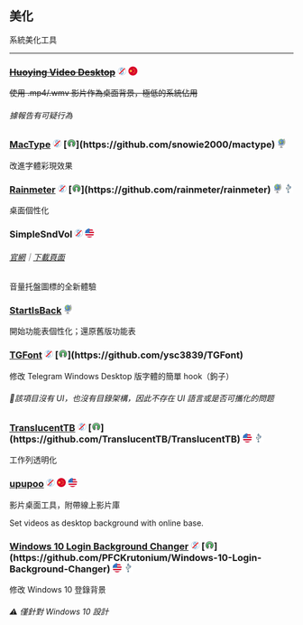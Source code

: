 ## 美化

系統美化工具

---

### [~~Huoying Video Desktop~~](http://huoying666.com/) ![](../assets/free.png) ![](../assets/china.png)

~~使用 .mp4/.wmv 影片作為桌面背景，極低的系統佔用~~

###### 據報告有可疑行為

### [MacType](http://www.mactype.net/) ![](../assets/free.png) [![](../assets/open-source-icon.png "NO LICENSE@GitHub: https://github.com/snowie2000/mactype")](https://github.com/snowie2000/mactype) ![](../assets/earth-globe.png)

改進字體彩現效果

### [Rainmeter](https://www.rainmeter.net/) ![](../assets/free.png) [![](../assets/open-source-icon.png "GPL 2.0@GitHub: https://github.com/rainmeter/rainmeter")](https://github.com/rainmeter/rainmeter) ![](../assets/earth-globe.png) ![](../assets/usb.png)

桌面個性化

### SimpleSndVol ![](../assets/free.png) ![](../assets/united-states.png)

###### [官網](http://winaero.com/comment.php?comment.news.14)｜[下載頁面](http://winaero.com/download.php?view.12)

音量托盤圖標的全新體驗

### [StartIsBack](http://startisback.com) ![](../assets/earth-globe.png)

開始功能表個性化；還原舊版功能表

### [TGFont](https://github.com/ysc3839/TGFont) ![](../assets/free.png) [![](../assets/open-source-icon.png "MIT@GitHub: https://github.com/ysc3839/TGFont")](https://github.com/ysc3839/TGFont)

修改 Telegram Windows Desktop 版字體的簡單 hook（鉤子）

###### 📌該項目沒有 UI，也沒有目錄架構，因此不存在 UI 語言或是否可攜化的問题

### [TranslucentTB](https://github.com/TranslucentTB/TranslucentTB) ![](../assets/free.png) [![](../assets/open-source-icon.png "GPL 3.0@GitHub: https://github.com/TranslucentTB/TranslucentTB")](https://github.com/TranslucentTB/TranslucentTB) ![](../assets/united-states.png) ![](../assets/usb.png)

工作列透明化

### [upupoo](http://www.upupoo.com/) ![](../assets/free.png) ![](../assets/china.png) ![](../assets/united-states.png)

影片桌面工具，附帶線上影片庫

Set videos as desktop background with online base.

### [**Windows 10 Login Background Changer**](https://forums.mydigitallife.net/threads/windows-10-login-screen-background-changer-uploaded-to-github.62367/) ![](../assets/free.png) [![](../assets/open-source-icon.png "GPL 3.0@GitHub: https://github.com/PFCKrutonium/Windows-10-Login-Background-Changer")](https://github.com/PFCKrutonium/Windows-10-Login-Background-Changer) ![](../assets/united-states.png) ![](../assets/usb.png)

修改 Windows 10 登錄背景

###### ⚠ 僅針對 Windows 10 設計



